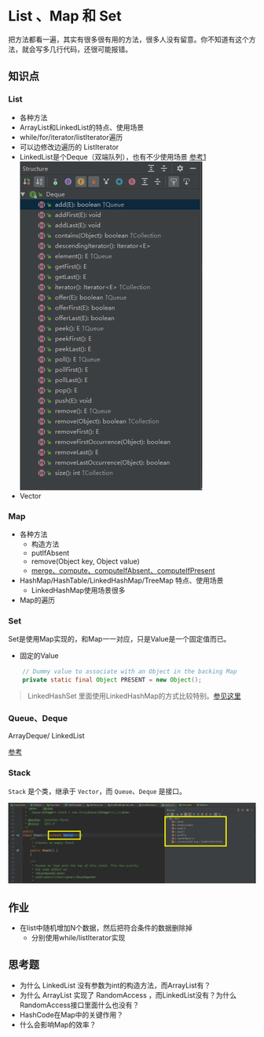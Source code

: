 # List 、Map 和 Set

把方法都看一遍，其实有很多很有用的方法，很多人没有留意。你不知道有这个方法，就会写多几行代码，还很可能报错。

## 知识点

### List

- 各种方法
- ArrayList和LinkedList的特点、使用场景
- while/for/iterator/listIterator遍历
- 可以边修改边遍历的 ListIterator 
- LinkedList是个Deque（双端队列），也有不少使用场景 [参考1](https://blog.csdn.net/ustcjackylau/article/details/42454779) 
![](image/linkedlist-deque.png)
- Vector

### Map

- 各种方法
  - 构造方法
  - putIfAbsent
  - remove(Object key, Object value)
  - [merge、compute、computeIfAbsent、computeIfPresent](https://blog.csdn.net/russle/article/details/79772198)
- HashMap/HashTable/LinkedHashMap/TreeMap 特点、使用场景
  - LinkedHashMap使用场景很多
- Map的遍历

### Set

Set是使用Map实现的，和Map一一对应，只是Value是一个固定值而已。

- 固定的Value

```java
    // Dummy value to associate with an Object in the backing Map
    private static final Object PRESENT = new Object();
```

> LinkedHashSet 里面使用LinkedHashMap的方式比较特别。[参见这里](http://wiki.jikexueyuan.com/project/java-collection/linkedhashset.html)

### Queue、Deque

ArrayDeque/ LinkedList

[参考](https://segmentfault.com/a/1190000016524796)

### Stack

`Stack` 是个类，继承于 `Vector`，而 `Queue`、`Deque` 是接口。

![](image/stack.png)

## 作业

- 在list中随机增加N个数据，然后把符合条件的数据删除掉
  - 分别使用while/listIterator实现

## 思考题

- 为什么 LinkedList 没有参数为int的构造方法，而ArrayList有？
- 为什么 ArrayList 实现了 RandomAccess ，而LinkedList没有？为什么RandomAccess接口里面什么也没有？
- HashCode在Map中的关键作用？
- 什么会影响Map的效率？